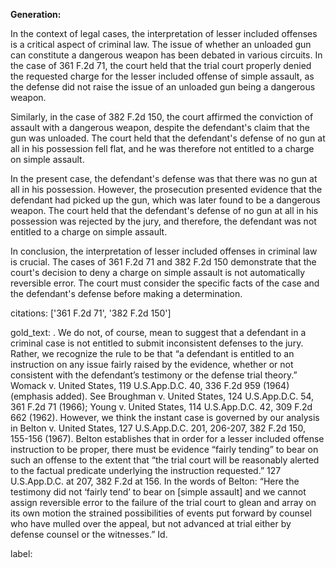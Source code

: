 **Generation:**


In the context of legal cases, the interpretation of lesser included offenses is a critical aspect of criminal law. The issue of whether an unloaded gun can constitute a dangerous weapon has been debated in various circuits. In the case of 361 F.2d 71, the court held that the trial court properly denied the requested charge for the lesser included offense of simple assault, as the defense did not raise the issue of an unloaded gun being a dangerous weapon.

Similarly, in the case of 382 F.2d 150, the court affirmed the conviction of assault with a dangerous weapon, despite the defendant's claim that the gun was unloaded. The court held that the defendant's defense of no gun at all in his possession fell flat, and he was therefore not entitled to a charge on simple assault.

In the present case, the defendant's defense was that there was no gun at all in his possession. However, the prosecution presented evidence that the defendant had picked up the gun, which was later found to be a dangerous weapon. The court held that the defendant's defense of no gun at all in his possession was rejected by the jury, and therefore, the defendant was not entitled to a charge on simple assault.

In conclusion, the interpretation of lesser included offenses in criminal law is crucial. The cases of 361 F.2d 71 and 382 F.2d 150 demonstrate that the court's decision to deny a charge on simple assault is not automatically reversible error. The court must consider the specific facts of the case and the defendant's defense before making a determination.



citations: ['361 F.2d 71', '382 F.2d 150']

gold_text: . We do not, of course, mean to suggest that a defendant in a criminal case is not entitled to submit inconsistent defenses to the jury. Rather, we recognize the rule to be that “a defendant is entitled to an instruction on any issue fairly raised by the evidence, whether or not consistent with the defendant’s testimony or the defense trial theory.” Womack v. United States, 119 U.S.App.D.C. 40, 336 F.2d 959 (1964) (emphasis added). See Broughman v. United States, 124 U.S.App.D.C. 54, 361 F.2d 71 (1966); Young v. United States, 114 U.S.App.D.C. 42, 309 F.2d 662 (1962). However, we think the instant case is governed by our analysis in Belton v. United States, 127 U.S.App.D.C. 201, 206-207, 382 F.2d 150, 155-156 (1967). Belton establishes that in order for a lesser included offense instruction to be proper, there must be evidence “fairly tending” to bear on such an offense to the extent that “the trial court will be reasonably alerted to the factual predicate underlying the instruction requested.” 127 U.S.App.D.C. at 207, 382 F.2d at 156. In the words of Belton: “Here the testimony did not ‘fairly tend’ to bear on [simple assault] and we cannot assign reversible error to the failure of the trial court to glean and array on its own motion the strained possibilities of events put forward by counsel who have mulled over the appeal, but not advanced at trial either by defense counsel or the witnesses.” Id.

label: 